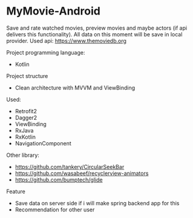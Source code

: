 # MyMovie-Android

Save and rate watched movies, preview movies and maybe actors (if api delivers this functionality).
All data on this moment will be save in local provider.
Used api: https://www.themoviedb.org

Project programming language:
 - Kotlin

Project structure
 - Clean architecture with MVVM and ViewBinding
 
Used:
- Retrofit2
- Dagger2
- ViewBinding
- RxJava
- RxKotlin
- NavigationComponent

Other library:
- https://github.com/tankery/CircularSeekBar
- https://github.com/wasabeef/recyclerview-animators
- https://github.com/bumptech/glide

Feature
 - Save data on server side if i will make spring backend app for this
 - Recommendation for other user
